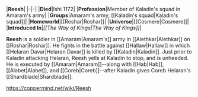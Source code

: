 |**Reesh**|
|-|-|
|**Died**|Ishi 1172|
|**Profession**|Member of Kaladin's squad in Amaram's army|
|**Groups**|Amaram's army, [[Kaladin's squad\|Kaladin's squad]]|
|**Homeworld**|[[Roshar\|Roshar]]|
|**Universe**|[[Cosmere\|Cosmere]]|
|**Introduced In**|*[[The Way of Kings\|The Way of Kings]]*|

**Reesh** is a soldier in [[Amaram\|Amaram's]] army in [[Alethkar\|Alethkar]] on [[Roshar\|Roshar]].
He fights in the battle against [[Hallaw\|Hallaw]] in which [[Helaran Davar\|Helaran Davar]] is killed by [[Kaladin\|Kaladin]]. Just prior to Kaladin attacking Helaran, Reesh yells at Kaladin to stop, and is unheeded. He is executed by [[Amaram\|Amaram]]--along with [[Hab\|Hab]], [[Alabet\|Alabet]], and [[Coreb\|Coreb]]--after Kaladin gives Coreb Helaran's [[Shardblade\|Shardblade]].



https://coppermind.net/wiki/Reesh